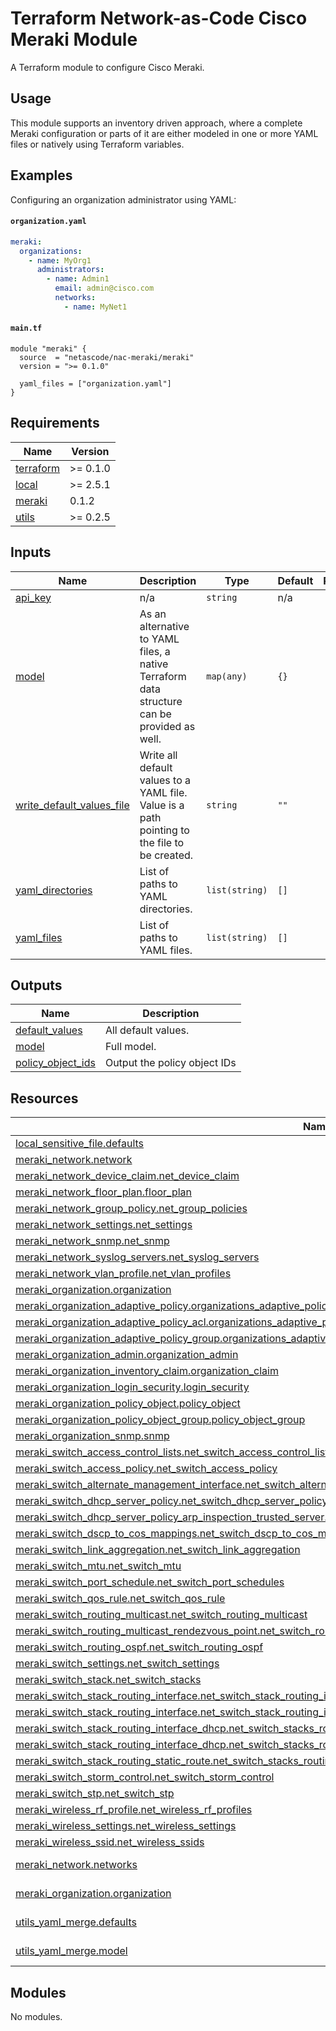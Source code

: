 <!-- BEGIN_TF_DOCS -->
# Terraform Network-as-Code Cisco Meraki Module

A Terraform module to configure Cisco Meraki.

## Usage

This module supports an inventory driven approach, where a complete Meraki configuration or parts of it are either modeled in one or more YAML files or natively using Terraform variables.

## Examples

Configuring an organization administrator using YAML:

#### `organization.yaml`

```yaml
meraki:
  organizations:
    - name: MyOrg1
      administrators:
        - name: Admin1
          email: admin@cisco.com
          networks:
            - name: MyNet1
```

#### `main.tf`

```hcl
module "meraki" {
  source  = "netascode/nac-meraki/meraki"
  version = ">= 0.1.0"

  yaml_files = ["organization.yaml"]
}
```

## Requirements

| Name | Version |
|------|---------|
| <a name="requirement_terraform"></a> [terraform](#requirement\_terraform) | >= 0.1.0 |
| <a name="requirement_local"></a> [local](#requirement\_local) | >= 2.5.1 |
| <a name="requirement_meraki"></a> [meraki](#requirement\_meraki) | 0.1.2 |
| <a name="requirement_utils"></a> [utils](#requirement\_utils) | >= 0.2.5 |
## Inputs

| Name | Description | Type | Default | Required |
|------|-------------|------|---------|:--------:|
| <a name="input_api_key"></a> [api\_key](#input\_api\_key) | n/a | `string` | n/a | yes |
| <a name="input_model"></a> [model](#input\_model) | As an alternative to YAML files, a native Terraform data structure can be provided as well. | `map(any)` | `{}` | no |
| <a name="input_write_default_values_file"></a> [write\_default\_values\_file](#input\_write\_default\_values\_file) | Write all default values to a YAML file. Value is a path pointing to the file to be created. | `string` | `""` | no |
| <a name="input_yaml_directories"></a> [yaml\_directories](#input\_yaml\_directories) | List of paths to YAML directories. | `list(string)` | `[]` | no |
| <a name="input_yaml_files"></a> [yaml\_files](#input\_yaml\_files) | List of paths to YAML files. | `list(string)` | `[]` | no |
## Outputs

| Name | Description |
|------|-------------|
| <a name="output_default_values"></a> [default\_values](#output\_default\_values) | All default values. |
| <a name="output_model"></a> [model](#output\_model) | Full model. |
| <a name="output_policy_object_ids"></a> [policy\_object\_ids](#output\_policy\_object\_ids) | Output the policy object IDs |
## Resources

| Name | Type |
|------|------|
| [local_sensitive_file.defaults](https://registry.terraform.io/providers/hashicorp/local/latest/docs/resources/sensitive_file) | resource |
| [meraki_network.network](https://registry.terraform.io/providers/CiscoDevNet/meraki/0.1.2/docs/resources/network) | resource |
| [meraki_network_device_claim.net_device_claim](https://registry.terraform.io/providers/CiscoDevNet/meraki/0.1.2/docs/resources/network_device_claim) | resource |
| [meraki_network_floor_plan.floor_plan](https://registry.terraform.io/providers/CiscoDevNet/meraki/0.1.2/docs/resources/network_floor_plan) | resource |
| [meraki_network_group_policy.net_group_policies](https://registry.terraform.io/providers/CiscoDevNet/meraki/0.1.2/docs/resources/network_group_policy) | resource |
| [meraki_network_settings.net_settings](https://registry.terraform.io/providers/CiscoDevNet/meraki/0.1.2/docs/resources/network_settings) | resource |
| [meraki_network_snmp.net_snmp](https://registry.terraform.io/providers/CiscoDevNet/meraki/0.1.2/docs/resources/network_snmp) | resource |
| [meraki_network_syslog_servers.net_syslog_servers](https://registry.terraform.io/providers/CiscoDevNet/meraki/0.1.2/docs/resources/network_syslog_servers) | resource |
| [meraki_network_vlan_profile.net_vlan_profiles](https://registry.terraform.io/providers/CiscoDevNet/meraki/0.1.2/docs/resources/network_vlan_profile) | resource |
| [meraki_organization.organization](https://registry.terraform.io/providers/CiscoDevNet/meraki/0.1.2/docs/resources/organization) | resource |
| [meraki_organization_adaptive_policy.organizations_adaptive_policy_policy](https://registry.terraform.io/providers/CiscoDevNet/meraki/0.1.2/docs/resources/organization_adaptive_policy) | resource |
| [meraki_organization_adaptive_policy_acl.organizations_adaptive_policy_acl](https://registry.terraform.io/providers/CiscoDevNet/meraki/0.1.2/docs/resources/organization_adaptive_policy_acl) | resource |
| [meraki_organization_adaptive_policy_group.organizations_adaptive_policy_group](https://registry.terraform.io/providers/CiscoDevNet/meraki/0.1.2/docs/resources/organization_adaptive_policy_group) | resource |
| [meraki_organization_admin.organization_admin](https://registry.terraform.io/providers/CiscoDevNet/meraki/0.1.2/docs/resources/organization_admin) | resource |
| [meraki_organization_inventory_claim.organization_claim](https://registry.terraform.io/providers/CiscoDevNet/meraki/0.1.2/docs/resources/organization_inventory_claim) | resource |
| [meraki_organization_login_security.login_security](https://registry.terraform.io/providers/CiscoDevNet/meraki/0.1.2/docs/resources/organization_login_security) | resource |
| [meraki_organization_policy_object.policy_object](https://registry.terraform.io/providers/CiscoDevNet/meraki/0.1.2/docs/resources/organization_policy_object) | resource |
| [meraki_organization_policy_object_group.policy_object_group](https://registry.terraform.io/providers/CiscoDevNet/meraki/0.1.2/docs/resources/organization_policy_object_group) | resource |
| [meraki_organization_snmp.snmp](https://registry.terraform.io/providers/CiscoDevNet/meraki/0.1.2/docs/resources/organization_snmp) | resource |
| [meraki_switch_access_control_lists.net_switch_access_control_lists](https://registry.terraform.io/providers/CiscoDevNet/meraki/0.1.2/docs/resources/switch_access_control_lists) | resource |
| [meraki_switch_access_policy.net_switch_access_policy](https://registry.terraform.io/providers/CiscoDevNet/meraki/0.1.2/docs/resources/switch_access_policy) | resource |
| [meraki_switch_alternate_management_interface.net_switch_alternate_management_interface](https://registry.terraform.io/providers/CiscoDevNet/meraki/0.1.2/docs/resources/switch_alternate_management_interface) | resource |
| [meraki_switch_dhcp_server_policy.net_switch_dhcp_server_policy](https://registry.terraform.io/providers/CiscoDevNet/meraki/0.1.2/docs/resources/switch_dhcp_server_policy) | resource |
| [meraki_switch_dhcp_server_policy_arp_inspection_trusted_server.net_switch_dhcp_server_policy_arp_inspection_trusted_server](https://registry.terraform.io/providers/CiscoDevNet/meraki/0.1.2/docs/resources/switch_dhcp_server_policy_arp_inspection_trusted_server) | resource |
| [meraki_switch_dscp_to_cos_mappings.net_switch_dscp_to_cos_mappings](https://registry.terraform.io/providers/CiscoDevNet/meraki/0.1.2/docs/resources/switch_dscp_to_cos_mappings) | resource |
| [meraki_switch_link_aggregation.net_switch_link_aggregation](https://registry.terraform.io/providers/CiscoDevNet/meraki/0.1.2/docs/resources/switch_link_aggregation) | resource |
| [meraki_switch_mtu.net_switch_mtu](https://registry.terraform.io/providers/CiscoDevNet/meraki/0.1.2/docs/resources/switch_mtu) | resource |
| [meraki_switch_port_schedule.net_switch_port_schedules](https://registry.terraform.io/providers/CiscoDevNet/meraki/0.1.2/docs/resources/switch_port_schedule) | resource |
| [meraki_switch_qos_rule.net_switch_qos_rule](https://registry.terraform.io/providers/CiscoDevNet/meraki/0.1.2/docs/resources/switch_qos_rule) | resource |
| [meraki_switch_routing_multicast.net_switch_routing_multicast](https://registry.terraform.io/providers/CiscoDevNet/meraki/0.1.2/docs/resources/switch_routing_multicast) | resource |
| [meraki_switch_routing_multicast_rendezvous_point.net_switch_routing_multicast_rendezvous_point](https://registry.terraform.io/providers/CiscoDevNet/meraki/0.1.2/docs/resources/switch_routing_multicast_rendezvous_point) | resource |
| [meraki_switch_routing_ospf.net_switch_routing_ospf](https://registry.terraform.io/providers/CiscoDevNet/meraki/0.1.2/docs/resources/switch_routing_ospf) | resource |
| [meraki_switch_settings.net_switch_settings](https://registry.terraform.io/providers/CiscoDevNet/meraki/0.1.2/docs/resources/switch_settings) | resource |
| [meraki_switch_stack.net_switch_stacks](https://registry.terraform.io/providers/CiscoDevNet/meraki/0.1.2/docs/resources/switch_stack) | resource |
| [meraki_switch_stack_routing_interface.net_switch_stack_routing_interface_first](https://registry.terraform.io/providers/CiscoDevNet/meraki/0.1.2/docs/resources/switch_stack_routing_interface) | resource |
| [meraki_switch_stack_routing_interface.net_switch_stack_routing_interface_not_first](https://registry.terraform.io/providers/CiscoDevNet/meraki/0.1.2/docs/resources/switch_stack_routing_interface) | resource |
| [meraki_switch_stack_routing_interface_dhcp.net_switch_stacks_routing_interfaces_dhcp_first](https://registry.terraform.io/providers/CiscoDevNet/meraki/0.1.2/docs/resources/switch_stack_routing_interface_dhcp) | resource |
| [meraki_switch_stack_routing_interface_dhcp.net_switch_stacks_routing_interfaces_dhcp_not_first](https://registry.terraform.io/providers/CiscoDevNet/meraki/0.1.2/docs/resources/switch_stack_routing_interface_dhcp) | resource |
| [meraki_switch_stack_routing_static_route.net_switch_stacks_routing_static_route](https://registry.terraform.io/providers/CiscoDevNet/meraki/0.1.2/docs/resources/switch_stack_routing_static_route) | resource |
| [meraki_switch_storm_control.net_switch_storm_control](https://registry.terraform.io/providers/CiscoDevNet/meraki/0.1.2/docs/resources/switch_storm_control) | resource |
| [meraki_switch_stp.net_switch_stp](https://registry.terraform.io/providers/CiscoDevNet/meraki/0.1.2/docs/resources/switch_stp) | resource |
| [meraki_wireless_rf_profile.net_wireless_rf_profiles](https://registry.terraform.io/providers/CiscoDevNet/meraki/0.1.2/docs/resources/wireless_rf_profile) | resource |
| [meraki_wireless_settings.net_wireless_settings](https://registry.terraform.io/providers/CiscoDevNet/meraki/0.1.2/docs/resources/wireless_settings) | resource |
| [meraki_wireless_ssid.net_wireless_ssids](https://registry.terraform.io/providers/CiscoDevNet/meraki/0.1.2/docs/resources/wireless_ssid) | resource |
| [meraki_network.networks](https://registry.terraform.io/providers/CiscoDevNet/meraki/0.1.2/docs/data-sources/network) | data source |
| [meraki_organization.organization](https://registry.terraform.io/providers/CiscoDevNet/meraki/0.1.2/docs/data-sources/organization) | data source |
| [utils_yaml_merge.defaults](https://registry.terraform.io/providers/netascode/utils/latest/docs/data-sources/yaml_merge) | data source |
| [utils_yaml_merge.model](https://registry.terraform.io/providers/netascode/utils/latest/docs/data-sources/yaml_merge) | data source |
## Modules

No modules.
<!-- END_TF_DOCS -->